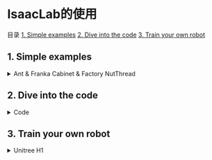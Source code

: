 # IsaacLab的使用
目录
[1. Simple examples](#1-simple-examples)
[2. Dive into the code](#2-dive-into-the-code)
[3. Train your own robot](#3-train-your-own-robot)

## 1. Simple examples
<details>
<summary>Ant & Franka Cabinet & Factory NutThread</summary>

### 1.1 Direct Workflow
<img src="icon/image.png"  width="400" />

环境定义文件 `ant_env.py`
`gym.make`配置文件`__init__.py`
`skrl`算法流程配置文件`skrl_ppo_cfg.yaml`
<img src="icon/image-1.png"  width="400" />

```bash
# 训练
python scripts/reinforcement_learning/skrl/train.py --task Isaac-Ant-Direct-v0 --livestream 2
# or
LIVESTREAM=2 python scripts/reinforcement_learning/skrl/train.py --task Isaac-Ant-Direct-v0 
```

### 1.2 ManageBased Workflow
同上

### 1.3 训练

```bash
# 训练
python -m torch.distributed.run --nnodes=1 --nproc_per_node=4 scripts/reinforcement_learning/rl_games/train.py --task Isaac-Factory-NutThread-Direct-v0 --distributed --headless #分布式训练
python scripts/reinforcement_learning/skrl/train.py --task Isaac-Franka-Cabinet-Direct-v0 --headless # 单机训练
```
### 1.4 结果可视化
```bash
./isaaclab.sh -p scripts/reinforcement_learning/rl_games/play.py --task Isaac-Factory-NutThread-Direct-v0  --num_envs 64  --livestream 2
./isaaclab.sh -p scripts/reinforcement_learning/skrl/play.py --task Isaac-Franka-Cabinet-Direct-v0  --num_envs 64  --video #录制视频
```
</details>



## 2. Dive into the code

<details>
<summary>Code</summary>

<details>
<summary> 2.1 Omniverse App Launched </summary>

train.py
```python
import argparse 
from isaaclab.app import AppLauncher

# add argparse arguments
parser = argparse.ArgumentParser(description="Train an RL agent with skrl.")

# TODO
parser.add_argument("......")

# append AppLauncher cli args
AppLauncher.add_app_launcher_args(parser)
# parse the arguments
args_cli = parser.parse_args()
# launch omniverse app
app_launcher = AppLauncher(args_cli)
simulation_app = app_launcher.app

```
</details>

<details>
<summary> 2.2 Rendering Setting </summary>

train.py <- Direct Workflow
```python
"""Rest everything follows."""
from isaaclab.sim import SimulationCfg, SimulationContext
def main():
    # Initialize the simulation context
    sim_cfg = SimulationCfg(dt=0.01) # dt: rate for rendering,means rendering 100 times per second, default is 1/60.
    sim = SimulationContext(sim_cfg) # render_interval: how many times for physical simulation per rendering step.Default is 1(decimation).
    # Set main camera
    sim.set_camera_view(eye = [2.5, 2.5, 2.5], target = [0.0, 0.0, 0.0]) 
    # Play the simulator
    sim.reset()
    # Now we are ready!
    print("[INFO]: Setup complete...")
    # Simulate physics
    while simulation_app.is_running():
        # perform step
        sim.step()
if __name__ == "__main__":
    # run the main function
    main()
    # close sim app
    simulation_app.close()
```

```python
"""Actually in DirectRLEnvCfg, the viewer port setting and the rendering setting is seperated."""
from isaaclab.envs.common import ViewerCfg
from isaaclab.sim import SimualtionCfg
# from isaaclab.envs import DirectRLEnvCfg,DirectRLEnv
class DirectRLEnvCfg:
    # ...
    viewer: ViewerCfg = ViewerCfg() # 
    sim: SimulationCfg = SimulationCfg()
    # ...
```
![alt text](icon/image-5.png)
![alt text](icon/image-6.png)

```python
# from isaaclab.envs import DirectRLEnvCfg,DirectRLEnv
class DirectRLEnv(gym.Env):
    def __init__(*args,**kwargs):
        # ...
        # create a simulation context to control the simulator
        if SimulationContext.instance() is None:
            self.sim: SimulationContext = SimulationContext(self.cfg.sim)
        else:
            raise RuntimeError("Simulation context already exists. Cannot create a new one.")
        # ...
        if self.sim.render_mode >= self.sim.RenderMode.PARTIAL_RENDERING:
            self.viewport_camera_controller = ViewportCameraController(self, self.cfg.viewer)
        else:
            self.viewport_camera_controller = None
        # ...
"""ViewportCameraController is used to set the viewpoint camera to track different origin types:
    - **world**: the center of the world (static)
    - **env**: the center of an environment (static)
    - **asset_root**: the root of an asset in the scene (e.g. tracking a robot moving in the scene)
"""

```

</details>

>Note:
All the scene designing must happen before the simulation starts. **Once the simulation starts, we recommend keeping the scene frozen and only altering the properties of the prim.** This is particularly important for GPU simulation as adding new prims during simulation may alter the physics simulation buffers on GPU and lead to unexpected behaviors.

<details>
<summary> 2.3 Save Picture </summary>

train.py <- Direct Workflow
```python
from isaaclab.envs import DirectRLEnvCfg,DirectRLEnv
"""
class DirectRLEnv(gym.Env):
    def __init__(*args,**kwargs):
        # ...
    def render(self,recompute:bool=False):
        #...
        # create the annotator if it does not exist
        if not hasattr(self, "_rgb_annotator"):
            import omni.replicator.core as rep

            # create render product
            self._render_product = rep.create.render_product(
                self.cfg.viewer.cam_prim_path, self.cfg.viewer.resolution
            )
            # create rgb annotator -- used to read data from the render product
            self._rgb_annotator = rep.AnnotatorRegistry.get_annotator("rgb", device="cpu")
            self._rgb_annotator.attach([self._render_product]) #当渲染产品生成图像时，附加到它的标注器就会接收到相应的数据。
        # obtain the rgb data
        rgb_data = self._rgb_annotator.get_data()      
        #...
"""
# why DirectRLEnvCfg()？ 
# @configclass 装饰后，会为其 1、添加类型注解, 2、保证每个实例的独特性，不共享内存，3、为类添加额外的功能函数，4、同时将其转换为 dataclass 类型
myenv = DirectRLEnv(DirectRLEnvCfg(),render_mode='rgb_array')
# how to get rgb frame?
rgb_data = myenv.render()
```

```python
# 在 train.py 中
# ...
# create isaac environment
env = gym.make(args_cli.task, cfg=env_cfg, render_mode="rgb_array" if args_cli.video else None)

# convert to single-agent instance if required by the RL algorithm
if isinstance(env.unwrapped, DirectMARLEnv) and algorithm in ["ppo"]:
    env = multi_agent_to_single_agent(env)

# wrap for video recording
if args_cli.video:
    video_kwargs = {
        "video_folder": os.path.join(log_dir, "videos", "train"),
        "step_trigger": lambda step: step % args_cli.video_interval == 0,
        "video_length": args_cli.video_length,
        "disable_logger": True,
    }
    print("[INFO] Recording videos during training.")
    print_dict(video_kwargs, nesting=4)
    env = gym.wrappers.RecordVideo(env, **video_kwargs)
    # 对原有的 env 增加记录视频的功能
# ...
```

main.py
```python
import argparse
from isaaclab.app import AppLauncher
# add argparse arguments
parser = argparse.ArgumentParser(description="Train an RL agent with skrl.")
# append AppLauncher cli args
AppLauncher.add_app_launcher_args(parser)
# parse the arguments
args_cli = parser.parse_args()
args_cli.headless = True
args_cli.enable_cameras = True  # off screen rendering
# launch omniverse app
app_launcher = AppLauncher(args_cli)
simulation_app = app_launcher.app

from isaaclab.envs import DirectRLEnvCfg,DirectRLEnv
# from unitree.tasks.direct.unitree.unitree_env_cfg import UnitreeEnvCfg
# from unitree.tasks.direct.unitree.unitree_env import UnitreeEnv

# myenv = UnitreeEnv(UnitreeEnvCfg(),render_mode='rgb_array')
myenv = DirectRLEnv(DirectRLEnvCfg(),render_mode='rgb_array')
while simulation_app.is_running():
    rgb_data = myenv.render()
    print(1)

# close sim app
simulation_app.close()

```
</details>
</details>

## 3. Train your own robot
<details>
<summary>Unitree H1</summary>

### 2.1 Create external repository
```bash
cd IsaacLab
# 查看已有的具身智能环境
# python scripts/environments/list_envs.py
# 创建环境 external 外部环境 OR internal 内部环境
# 创建方法 direct OR manager-based
./isaaclab.sh --new
```
Once created, navigate to the installed project and run `python -m pip install -e source/<given-project-name>`

### 2.2 Direct Workflow
* **Architecture**
![alt text](icon/image-8.png)


<details>
<summary> Create environment and record frame <summary>

main.py
```python
import argparse
from isaaclab.app import AppLauncher
# add argparse arguments
parser = argparse.ArgumentParser(description="Train an RL agent with skrl.")
# append AppLauncher cli args
AppLauncher.add_app_launcher_args(parser)
# parse the arguments
args_cli = parser.parse_args()
args_cli.headless = True
args_cli.enable_cameras = True  # off set rendering
# launch omniverse app
app_launcher = AppLauncher(args_cli)
simulation_app = app_launcher.app

from isaaclab.envs import DirectRLEnvCfg,DirectRLEnv
from unitree.tasks.direct.unitree.unitree_env_cfg import UnitreeEnvCfg
from unitree.tasks.direct.unitree.unitree_env import UnitreeEnv

myenv = UnitreeEnv(UnitreeEnvCfg(),render_mode='rgb_array')
# myenv = DirectRLEnv(DirectRLEnvCfg(),render_mode='rgb_array')
while simulation_app.is_running():
    rgb_data = myenv.render()
    print(1)

# close sim app
simulation_app.close()
```

source/unitree/unitree/tasks/direct/unitree/unitree_env_cfg.py
```python
# TODO 关节控制
```
source/unitree/unitree/tasks/direct/unitree/unitree_env.py
```python
# TODO 关节状态获取
```
</details>


### 2.3 ManagerBased Workflow

* **Architecture**
![alt text](icon/image-7.png)
详情见 `H1RoughEnvCfg.dot`,vscode 需要安装 `Graphviz Preview` 扩展
![alt text](icon/image-3.png)

* **../mdp/\* 功能函数的作用**
TODO
* **关节运动学属性设置**
TODO
<details>
<summary> 基础环境定义 </summary>

```python
from isaaclab.scene import InteractiveSceneCfg
@configclass
class MySceneCfg(InteractiveSceneCfg):
    # ground terrain 定义地形
    from isaaclab.terrains import TerrainImporterCfg
    # robots 定义机器人
    from isaaclab.assets import ArticulationCfg
    from dataclasses import MISSING
    robot:Articulationcfg = MISSING
    # sensors 定义传感器
    from isaaclab.sensors import ContactSensorCfg,RayCasterCfg
    # Note: The variable "{ENV_REGEX_NS}" represents "/World/envs/env_.*" means the number of robots in training.Such as "/World/envs/env_1/Robot/.*"
    # lights 定义光照
    from isaaclab.assets import AssetBaseCfg

from isaaclab.scene import InteractiveScene
scene=InteractiveScene(MySceneCfg(num_envs=2))
# state()  update()
```

</details>
<details>
<summary>强化学习环境定义</summary>

```python
import isaaclab_tasks.manager_based.locomotion.velocity.mdp as mdp
# mdp 中定义了markov过程中涉及到的所有函数
from isaaclab.managers import ObservationGroupCfg as ObsGroup
# Basical Settings
@configclass
class ObservationsCfg: #定义观察
    @configclass
    class PolicyCfg(ObsGroup):
        # 设置所有观察变量，默认将所有观察到的 tensor concate 到一起
        pass
    policy: PolicyCfg = PolicyCfg()

@configclass
class ActionsCfg: #定义动作
    joint_pos = mdp.JointPositionActionCfg(asset_name="robot", joint_names=[".*"], scale=0.5, use_default_offset=True)
@configclass
class CommadsCfg: # 定义行为规则
    pass

# MDP Settings
@configclass
class EventCfg: #定义事件
    # 在开始（startup)、终止(reset)、周期性的(interval)重置机器人的状态
    pass

from isaaclab.managers import RewardTermCfg as RewTerm
@configclass
class RewardsCfg: #定义奖励信号
    # 基座
    # 奖励xy轴的线速度和绕z轴的角速度，惩罚z轴的线速度和绕xy周的角速度
    track_lin_vel_xy_exp = RewTerm(
        func=mdp.track_lin_vel_xy_exp, weight=1.0, params={"command_name": "base_velocity", "std": math.sqrt(0.25)}
    )
    #惩罚过大关节力矩，惩罚过大关节加速度，惩罚过快的动作变化，奖励滞空->屈膝，惩罚碰撞，（可选）姿态惩罚控制
    
@configclass
class TerminationsCfg: #定义终止条件
    pass

class CurriculumCfg: # curriculum learning
    pass

@configclass
from isaaclab.envs import ManagerBasedRLEnvCfg
class MyRobotEnvCfg(ManagerBasedRLEnvCfg):
    # Scene Settings
    scene:MySceneCfg = MySceneCfg(num_envs=4096,env_spacing=2.5)
    # Basic Settings
    obsevations: ObservationsCfg = ObservationsCfg()
    actions: ActionsCfg = ActionsCfg()
    commands: CommandsCfg = CommandsCfg()
    # MDP settings
    rewards: RewardsCfg = RewardsCfg()
    terminations: TerminationsCfg = TerminationsCfg()
    events: EventsCfg = EventsCfg()
    curriculum:CurriculumCfg = CurriculumCfg()
    def __pos__init__(self):
        # 初值设定
        pass

from isaaclab.envs import ManagerBasedRLEnv
myrobotenv=ManagerBasedRLEnv(MyRobotEnvCfg)
```
</details>

<details>
<summary>unitree H1 的详细定义</summary>

```python
# 继承 RewardsCfg 重写奖励信号
@configclass
class H1Rewards(RewardsCfg):
    pass

# LocomotionVelocityRoughEnvCfg 继承 ManagerBasedRLEnvCfg
# 继承 LocomotionVelocityRoughEnvCfg 重新定义 强化学习环境
@configclass
class H1RoughEnvCfg(LocomotionVelocityRoughEnvCfg)：
    pass
```
</details>


<details>
<summary> 参数迁移与关节调整 </summary>

```bash

```
</details>

### 2.4 skrl algorithm API
TODO
### 2.5 ..../skrl/train.py

<details>
<summary> python </summary>

```bash

```
</details>

### 2.6 ..../skrl/play.py
* 渲染视角设置
```bash
# isaaclab_tasks.manager_based.locomotion.velocity.config.h1.rough_env_cfg.H1RoughEnvCfg()
['actions', 'commands', 'curriculum', 'decimation', 'episode_length_s', 'events', 'is_finite_horizon', 'observations', 'recorders', 'rerender_on_reset', 'rewards', 'scene', 'seed', 'sim', 'terminations', 'validate', 'viewer', 'wait_for_textures', 'xr']
# 默认视角
# isaaclab_tasks.manager_based.locomotion.velocity.config.h1.rough_env_cfg.H1RoughEnvCfg().viewer
ViewerCfg(eye=(7.5, 7.5, 7.5), lookat=(0.0, 0.0, 0.0), cam_prim_path='/OmniverseKit_Persp', resolution=(1280, 720), origin_type='world', env_index=0, asset_name=None, body_name=None)
```
`H1RoughEnvCfg <- LocomotionVelocityRoughEnvCfg <- ManagerBasedRLEnvCfg <- ManagerBasedEnvCfg`
![alt text](icon/image-2.png)
`isaaclab.envs.common.ViewerCfg` 
![alt text](icon/image-4.png)

</details>
